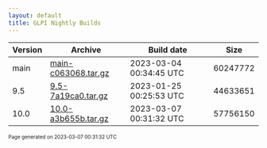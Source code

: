 ```yaml
---
layout: default
title: GLPI Nightly Builds
---
```


Version|Archive|Build date|Size
---|---|---|---
main|[main-c063068.tar.gz](main-c063068.tar.gz)|2023-03-04 00:34:45 UTC|60247772
9.5|[9.5-7a19ca0.tar.gz](9.5-7a19ca0.tar.gz)|2023-01-25 00:25:53 UTC|44633651
10.0|[10.0-a3b655b.tar.gz](10.0-a3b655b.tar.gz)|2023-03-07 00:31:32 UTC|57756150

<font size="1">Page generated on 2023-03-07 00:31:32 UTC</font>
